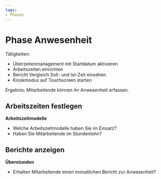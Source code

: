 ```yaml
---
tags:
- Phasen
---
```

# Phase Anwesenheit

Tätigkeiten:

* Überzeitenmanagement mit Startdatum aktivieren
* Arbeitszeiten einrichten
* Bericht Vergleich Soll- und Ist-Zeit einsehen
* Kioskmodus auf Touchscreen starten

Ergebnis: Mitarbeitende können ihr Anwesenheit erfassen.

## Arbeitszeiten festlegen

**Arbeitszeitmodelle**

* Welche Arbeitszeitmodelle haben Sie im Einsatz?
* Haben Sie Mitarbeitende im Stundenlohn?

## Berichte anzeigen

**Überstunden**

* Erhalten Mitarbeitende einen monatlichen Bericht zur Anwesenheit?
